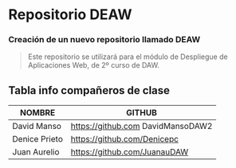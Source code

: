# Repositorio DEAW

### Creación de un nuevo repositorio llamado DEAW

> Este repositorio se utilizará para el módulo de Despliegue de Aplicaciones Web, de 2º curso de DAW.

## Tabla info compañeros de clase

| NOMBRE        | GITHUB                            |
| ------------- | --------------------------------- |
| David Manso   | https://github.com DavidMansoDAW2 |
| Denice Prieto | https://github.com/Denicepc       |
| Juan Aurelio  | https://github.com/JuanauDAW      |
